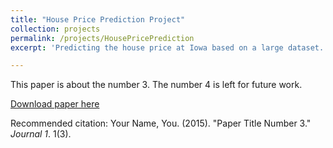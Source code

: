 ```yaml
---
title: "House Price Prediction Project"
collection: projects
permalink: /projects/HousePricePrediction
excerpt: 'Predicting the house price at Iowa based on a large dataset.'

---
```

This paper is about the number 3. The number 4 is left for future work.

[Download paper here](http://academicpages.github.io/files/paper3.pdf)

Recommended citation: Your Name, You. (2015). "Paper Title Number 3." <i>Journal 1</i>. 1(3).
